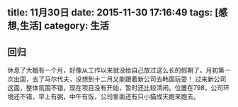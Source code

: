 title: 11月30日
date: 2015-11-30 17:16:49
tags: [感想,生活]
category: 生活
---

## 回归
休息了大概有一个月，好像从工作以来就没给自己放过这么长的假期了。月初第一次出国，去了马尔代夫，没想到十二月又能跟着新公司去韩国玩耍！
过来新公司这面，整体氛围不错，现在项目没有开始，暂时还比较清闲。位置在798，公司环境还不错，早上有粥，中午有饭，公司里面还有只小猫成天跑来跑去。

<!--more-->










